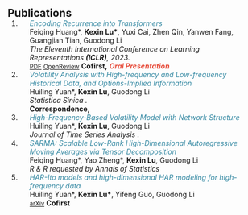 <h2 id="publications" style="margin: 2px 0px -15px;">Publications</h2>

<div class="publications">
<ol class="bibliography">

<li>
<div class="pub-row">

  <div class="col-sm-9" style="position: relative;padding-right: 15px;padding-left: 20px;">
    <div class="title"><i style="color:#3388A2">Encoding Recurrence into Transformers</i></div>
    <div class="author">Feiqing Huang*, <strong>Kexin Lu*</strong>, Yuxi Cai, Zhen Qin, Yanwen Fang, Guangjian Tian, Guodong Li</div>
    <div class="periodical"><em>The Eleventh International Conference on Learning Representations <strong>(ICLR)</strong>, 2023.</em></div>
    <div class="links">
      <a href="https://openreview.net/pdf?id=7YfHla7IxBJ" class="btn btn-sm z-depth-0" role="button" target="_blank" style="font-size:12px;">PDF</a>
      <a href="https://openreview.net/forum?id=7YfHla7IxBJ" class="btn btn-sm z-depth-0" role="button" target="_blank" style="font-size:12px;">OpenReview</a>
      <strong>Cofirst,</strong>
      <strong><i style="color:#e74d3c">Oral Presentation</i></strong>
    </div>
  </div>
</div>
</li>

<li>
<div class="pub-row">
  <div class="col-sm-9" style="position: relative;padding-right: 15px;padding-left: 20px;">
    <div class="title"><i style="color:#3388A2">Volatility Analysis with High-frequency and Low-frequency
Historical Data, and Options-Implied Information</i></div>
    <div class="author">Huiling Yuan*, <strong>Kexin Lu</strong>, Guodong Li</div>
    <div class="periodical"><em><i> Statistica Sinica </i>.</em></div>
    <div class="links">
      <strong>Correspondence,</strong>
    </div>
  </div>
</div>
</li>

<li>
<div class="pub-row">

  <div class="col-sm-9" style="position: relative;padding-right: 15px;padding-left: 20px;">
    <div class="title"><i style="color:#3388A2">High-Frequency-Based Volatility Model with Network Structure
</i></div>
    <div class="author">Huiling Yuan*, <strong>Kexin Lu</strong>, Guodong Li</div>
    <div class="periodical"><em><i> Journal of Time Series Analysis </i>.</em></div>
  </div>
</div>
</li>

<li>
<div class="pub-row">

  <div class="col-sm-9" style="position: relative;padding-right: 15px;padding-left: 20px;">
    <div class="title"><i style="color:#3388A2">SARMA: Scalable Low-Rank High-Dimensional Autoregressive Moving Averages via Tensor Decomposition</i></div>
    <div class="author">Feiqing Huang*, Yao Zheng*, <strong>Kexin Lu</strong>, Guodong Li</div>
    <div class="periodical"><em>R & R requested by <i> Annals of Statistics </i> </em></div>
  </div>
</div>
</li>

<li>
<div class="pub-row">

  <div class="col-sm-9" style="position: relative;padding-right: 15px;padding-left: 20px;">
    <div class="title"><i style="color:#3388A2">HAR-Ito models and high-dimensional HAR modeling for high-frequency data</i></div>
    <div class="author">Huiling Yuan*, <strong>Kexin Lu*</strong>, Yifeng Guo, Guodong Li</div>
<!--     <div class="periodical"><em>Under review by <i> Journal of the Royal Statistical Society, Series B </i>.</em></div> -->
    <div class="links">
      <a href="https://arxiv.org/abs/2303.02896" class="btn btn-sm z-depth-0" role="button" target="_blank" style="font-size:12px;">arXiv</a>
      <strong>Cofirst</strong>
    </div>
  </div>
</div>
</li>






  
<br>

</ol>
</div>
